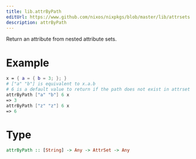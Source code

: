 ```yaml
---
title: lib.attrByPath
editUrl: https://www.github.com/nixos/nixpkgs/blob/master/lib/attrsets.nix#L38C5
description: attrByPath
---
```


Return an attribute from nested attribute sets.

# Example

```nix
x = { a = { b = 3; }; }
# ["a" "b"] is equivalent to x.a.b
# 6 is a default value to return if the path does not exist in attrset
attrByPath ["a" "b"] 6 x
=> 3
attrByPath ["z" "z"] 6 x
=> 6
```

# Type

```haskell
attrByPath :: [String] -> Any -> AttrSet -> Any
```
